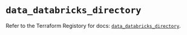 # `data_databricks_directory`

Refer to the Terraform Registory for docs: [`data_databricks_directory`](https://registry.terraform.io/providers/databricks/databricks/1.16.0/docs/data-sources/directory).
